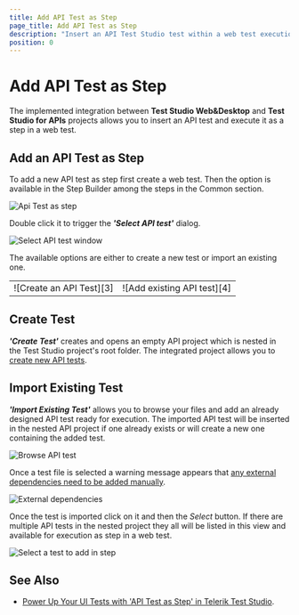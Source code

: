 ```yaml
---
title: Add API Test as Step
page_title: Add API Test as Step
description: "Insert an API Test Studio test within a web test execution. Add an API test as step in a Test Studio web test"
position: 0
---
```

# Add API Test as Step

The implemented integration between __Test Studio Web&Desktop__ and __Test Studio for APIs__ projects allows you to insert an API test and execute it as a step in a web test.

## Add an API Test as Step

To add a new API test as step first create a web test. Then the option is available in the Step Builder among the steps in the Common section.

![Api Test as step][1]

Double click it to trigger the ___'Select API test'___ dialog.

![Select API test window][2]

The available options are either to create a new test or import an existing one.

<table id="no-table">
	<tr>
		<td>![Create an API Test][3]</td>
		<td>![Add existing API test][4]</td>
	</tr>
<table>

## Create Test

___'Create Test'___ creates and opens an empty API project which is nested in the Test Studio project's root folder. The integrated project allows you to <a href="https://docs.telerik.com/teststudio-apis/features/steps/overview" target="_blank">create new API tests</a>.

## Import Existing Test

___'Import Existing Test'___ allows you to browse your files and add an already designed API test ready for execution. The imported API test will be inserted in the nested API project if one already exists or will create a new one containing the added test.

![Browse API test][5]

Once a test file is selected a warning message appears that <a href="/features/execute-apitest/edit-integrated-api-project" target="_blank">any external dependencies need to be added manually</a>.

![External dependencies][6]

Once the test is imported click on it and then the _Select_ button. If there are multiple API tests in the nested project they all will be listed in this view and available for execution as step in a web test.

![Select a test to add in step][7]

## See Also

* <a href="https://www.telerik.com/blogs/power-up-your-ui-tests-with-api-test-as-step-in-telerik-test-studio" target="_blank">Power Up Your UI Tests with 'API Test as Step' in Telerik Test Studio</a>.

[1]: /img/features/execute-apitest/add-api-test-as-step/add-step.png
[2]: /img/features/execute-apitest/add-api-test-as-step/select-apitest-window.png
[3]: /img/features/execute-apitest/add-api-test-as-step/create-edit.png
[4]: /img/features/execute-apitest/add-api-test-as-step/import-existing.png
[5]: /img/features/execute-apitest/add-api-test-as-step/browse-apitest.png
[6]: /img/features/execute-apitest/add-api-test-as-step/warning.png
[7]: /img/features/execute-apitest/add-api-test-as-step/select-test.png
[8]: /img/features/execute-apitest/add-api-test-as-step/fig8.png
[9]: /img/features/execute-apitest/add-api-test-as-step/fig9.png